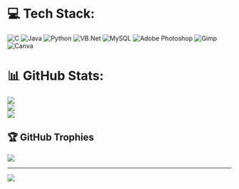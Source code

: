 
# 💻 Tech Stack:
![C](https://img.shields.io/badge/c-%2300599C.svg?style=for-the-badge&logo=c&logoColor=white) ![Java](https://img.shields.io/badge/java-%23ED8B00.svg?style=for-the-badge&logo=openjdk&logoColor=white) ![Python](https://img.shields.io/badge/python-3670A0?style=for-the-badge&logo=python&logoColor=ffdd54) ![VB.Net](https://img.shields.io/badge/.NET-5C2D91?style=for-the-badge&logo=.net&logoColor=white) ![MySQL](https://img.shields.io/badge/mysql-%2300000f.svg?style=for-the-badge&logo=mysql&logoColor=white) ![Adobe Photoshop](https://img.shields.io/badge/adobe%20photoshop-%2331A8FF.svg?style=for-the-badge&logo=adobe%20photoshop&logoColor=white) ![Gimp](https://img.shields.io/badge/Gimp-657D8B?style=for-the-badge&logo=gimp&logoColor=FFFFFF) ![Canva](https://img.shields.io/badge/Canva-%2300C4CC.svg?style=for-the-badge&logo=Canva&logoColor=white)
# 📊 GitHub Stats:
![](https://github-readme-stats.vercel.app/api?username=JLSed&theme=synthwave&hide_border=true&include_all_commits=true&count_private=true)<br/>
![](https://github-readme-streak-stats.herokuapp.com/?user=JLSed&theme=synthwave&hide_border=true)<br/>
![](https://github-readme-stats.vercel.app/api/top-langs/?username=JLSed&theme=synthwave&hide_border=true&include_all_commits=true&count_private=true&layout=compact)

## 🏆 GitHub Trophies
![](https://github-profile-trophy.vercel.app/?username=JLSed&theme=radical&no-frame=true&no-bg=false&margin-w=4)

---
[![](https://visitcount.itsvg.in/api?id=JLSed&icon=0&color=10)](https://visitcount.itsvg.in)

<!-- Proudly created with GPRM ( https://gprm.itsvg.in ) -->
